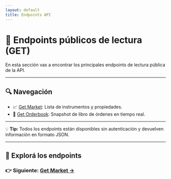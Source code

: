 ```yaml
---
layout: default
title: Endpoints API
---
```


# 🧩 Endpoints públicos de lectura (GET)

En esta sección vas a encontrar los principales endpoints de lectura pública de la API.

---

## 🔍 Navegación

- 📈 [Get Market](get-market.md): Lista de instrumentos y propiedades.
- 📘 [Get Orderbook](get-orderbook.md): Snapshot de libro de órdenes en tiempo real.

---

<div class="admonition info">
  💡 <strong>Tip:</strong> Todos los endpoints están disponibles sin autenticación y devuelven información en formato JSON.
</div>

---

## 🔄 Explorá los endpoints

### 👉 Siguiente: [Get Market →](get-market.md)

